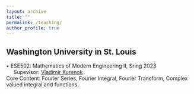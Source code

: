 ```yaml
---
layout: archive
title: ""
permalink: /teaching/
author_profile: true
---
```

Washington University in St. Louis
------
  • ESE502: Mathematics of Modern Engineering II, Sring 2023 <br />
    &nbsp;&nbsp;&nbsp;&nbsp;&nbsp;Supevisor: [Vladimir Kurenok](https://engineering.wustl.edu/faculty/Vladimir-Kurenok.html) <br />
    Core Content: Fourier Series, Fourier Integral, Fourier Transform, Complex valued integral and functions.
  
      
      
      
      
      
